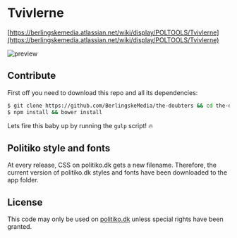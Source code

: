 # Tvivlerne

[https://berlingskemedia.atlassian.net/wiki/display/POLTOOLS/Tvivlerne](https://berlingskemedia.atlassian.net/wiki/display/POLTOOLS/Tvivlerne)

![preview](https://cloud.githubusercontent.com/assets/145288/5875337/4d1d1e50-a30c-11e4-86a2-0f02a4656868.png)

## Contribute

First off you need to download this repo and all its dependencies:

```bash
$ git clone https://github.com/BerlingskeMedia/the-doubters && cd the-doubters
$ npm install && bower install
```

Lets fire this baby up by running the `gulp` script! :fire:

## Politiko style and fonts

At every release, CSS on politiko.dk gets a new filename.
Therefore, the current version of politiko.dk styles and fonts have been downloaded to the app folder.

## License

This code may only be used on [politiko.dk](http://www.politiko.dk) unless special rights have been granted.
